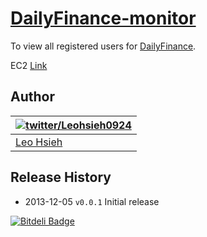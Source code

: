 # [DailyFinance-monitor](http://leoj.net)

To view all registered users for [DailyFinance](http://github.com/LeoAJ/DailyFinance).

EC2 [Link](http://54.201.105.208:1992)

## Author
| [![twitter/Leohsieh0924](http://www.gravatar.com/avatar/d4e9fa87dd47c856e58ddf24f803a060.png)](https://twitter.com/Leohsieh0924 "Follow @Leohsieh0924 on Twitter") |
|---|
| [Leo Hsieh](http://leoj.net) |

## Release History

* 2013-12-05 `v0.0.1` Initial release

[![Bitdeli Badge](https://d2weczhvl823v0.cloudfront.net/LeoAJ/dailyfinance-monitor/trend.png)](https://bitdeli.com/free "Bitdeli Badge")

